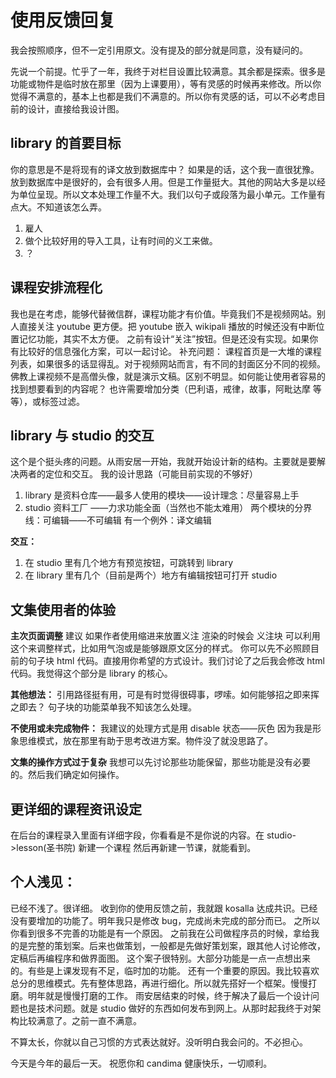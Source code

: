 # 使用反馈回复

我会按照顺序，但不一定引用原文。没有提及的部分就是同意，没有疑问的。

先说一个前提。忙乎了一年，我终于对栏目设置比较满意。其余都是探索。很多是功能或物件是临时放在那里（因为上课要用），等有灵感的时候再来修改。所以你觉得不满意的，基本上也都是我们不满意的。所以你有灵感的话，可以不必考虑目前的设计，直接给我设计图。

## library 的首要目标

你的意思是不是将现有的译文放到数据库中？
如果是的话，这个我一直很犹豫。放到数据库中是很好的，会有很多人用。但是工作量挺大。其他的网站大多是以经为单位呈现。所以文本处理工作量不大。我们以句子或段落为最小单元。工作量有点大。不知道该怎么弄。

1. 雇人
2. 做个比较好用的导入工具，让有时间的义工来做。
3. ？

## 课程安排流程化

我也是在考虑，能够代替微信群，课程功能才有价值。毕竟我们不是视频网站。别人直接关注 youtube 更方便。把 youtube 嵌入 wikipali 播放的时候还没有中断位置记忆功能，其实不太方便。
之前有设计“关注”按钮。但是还没有实现。如果你有比较好的信息强化方案，可以一起讨论。
补充问题：
课程首页是一大堆的课程列表，如果很多的话显得乱。对于视频网站而言，有不同的封面区分不同的视频。佛教上课视频不是高僧头像，就是演示文稿。区别不明显。如何能让使用者容易的找到想要看到的内容呢？
也许需要增加分类（巴利语，戒律，故事，阿毗达摩 等等），或标签过滤。

## library 与 studio 的交互

这个是个挺头疼的问题。从雨安居一开始，我就开始设计新的结构。主要就是要解决两者的定位和交互。
我的设计思路（可能目前实现的不够好）

1. library 是资料仓库——最多人使用的模块——设计理念：尽量容易上手
2. studio 资料工厂 ——力求功能全面（当然也不能太难用）
   两个模块的分界线：可编辑——不可编辑
   有一个例外：译文编辑

**交互：**

1. 在 studio 里有几个地方有预览按钮，可跳转到 library
2. 在 library 里有几个（目前是两个）地方有编辑按钮可打开 studio

## 文集使用者的体验

**主次页面调整**
建议
如果作者使用缩进来放置义注
渲染的时候会
<nt>
义注块
</nt>
可以利用这个来调整样式，比如用气泡或是能够跟原文区分的样式。
你可以先不必照顾目前的句子块 html 代码。直接用你希望的方式设计。我们讨论了之后我会修改 html 代码。我觉得这个部分是 library 的核心。

**其他想法：**
引用路径挺有用，可是有时觉得很碍事，啰嗦。如何能够招之即来挥之即去？
句子块的功能菜单我不知该怎么处理。

**不使用或未完成物件：**
我建议的处理方式是用 disable 状态——灰色
因为我是形象思维模式，放在那里有助于思考改进方案。物件没了就没思路了。

**文集的操作方式过于复杂**
我想可以先讨论那些功能保留，那些功能是没有必要的。然后我们确定如何操作。

## 更详细的课程资讯设定

在后台的课程录入里面有详细字段，你看看是不是你说的内容。在 studio->lesson(圣书院) 新建一个课程 然后再新建一节课，就能看到。

## 个人浅见：

已经不浅了。很详细。
收到你的使用反馈之前，我就跟 kosalla 达成共识。已经没有要增加的功能了。明年我只是修改 bug，完成尚未完成的部分而已。
之所以你看到很多不完善的功能是有一个原因。
之前我在公司做程序员的时候，拿给我的是完整的策划案。后来也做策划，一般都是先做好策划案，跟其他人讨论修改，定稿后再编程序和做界面图。
这个案子很特别。大部分功能是一点一点想出来的。有些是上课发现有不足，临时加的功能。
还有一个重要的原因。我比较喜欢总分的思维模式。先有整体思路，再进行细化。所以就先搭好一个框架。慢慢打磨。明年就是慢慢打磨的工作。
雨安居结束的时候，终于解决了最后一个设计问题也是技术问题。就是 studio 做好的东西如何发布到网上。从那时起我终于对架构比较满意了。之前一直不满意。

不算太长，你就以自己习惯的方式表达就好。没听明白我会问的。不必担心。

今天是今年的最后一天。
祝愿你和 candima 健康快乐，一切顺利。
